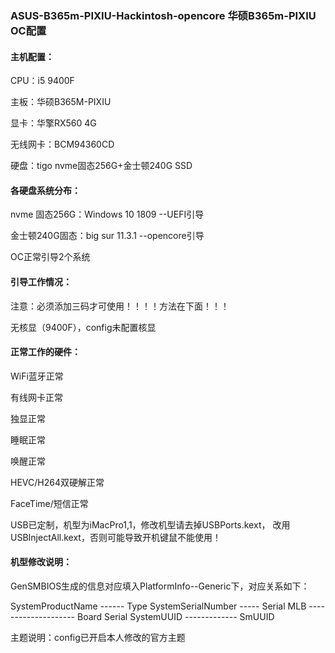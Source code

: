 ### ASUS-B365m-PIXIU-Hackintosh-opencore    华硕B365m-PIXIU  OC配置

#### 主机配置：

CPU：i5 9400F

主板：华硕B365M-PIXIU

显卡：华擎RX560 4G

无线网卡：BCM94360CD

硬盘：tigo nvme固态256G+金士顿240G SSD

#### 各硬盘系统分布：

nvme 固态256G：Windows 10 1809 --UEFI引导

金士顿240G固态：big sur 11.3.1 --opencore引导

OC正常引导2个系统

#### 引导工作情况：

注意：必须添加三码才可使用！！！！方法在下面！！！

无核显（9400F），config未配置核显

#### 正常工作的硬件：

WiFi蓝牙正常

有线网卡正常

独显正常

睡眠正常

唤醒正常

HEVC/H264双硬解正常

FaceTime/短信正常

USB已定制，机型为iMacPro1,1，修改机型请去掉USBPorts.kext， 改用USBInjectAll.kext，否则可能导致开机键鼠不能使用！

#### 机型修改说明：

GenSMBIOS生成的信息对应填入PlatformInfo--Generic下，对应关系如下：

SystemProductName ------ Type
SystemSerialNumber ----- Serial
MLB -------------------- Board Serial
SystemUUID ------------- SmUUID

主题说明：config已开启本人修改的官方主题
